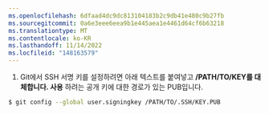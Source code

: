 ```yaml
---
ms.openlocfilehash: 6dfaad4dc9dc813104183b2c9db41e480c9b27fb
ms.sourcegitcommit: 0a6e3eee6eea9b1e445aea1e4461d64cf6b63218
ms.translationtype: MT
ms.contentlocale: ko-KR
ms.lasthandoff: 11/14/2022
ms.locfileid: "148163579"
---
```

1. Git에서 SSH 서명 키를 설정하려면 아래 텍스트를 붙여넣고 **/PATH/TO/KEY를 대체합니다. 사용** 하려는 공개 키에 대한 경로가 있는 PUB입니다.
  ```bash
  $ git config --global user.signingkey /PATH/TO/.SSH/KEY.PUB
